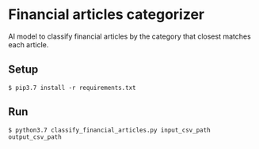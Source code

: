 # Financial articles categorizer
AI model to classify financial articles by the category that closest matches each article.

## Setup
```
$ pip3.7 install -r requirements.txt
```

## Run
```
$ python3.7 classify_financial_articles.py input_csv_path output_csv_path
```